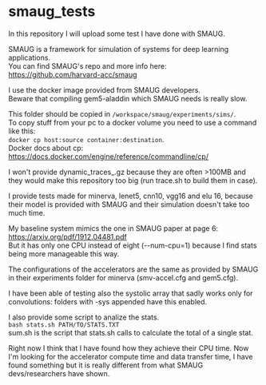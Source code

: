 # smaug\_tests

In this repository I will upload some test I have done with SMAUG.  

SMAUG is a framework for simulation of systems for deep learning applications.  
You can find SMAUG's repo and more info here: https://github.com/harvard-acc/smaug   

I use the docker image provided from SMAUG developers.  
Beware that compiling gem5-aladdin which SMAUG needs is really slow.  

This folder should be copied in `/workspace/smaug/experiments/sims/`.  
To copy stuff from your pc to a docker volume you need to use a command like
this:  
`docker cp host:source container:destination`.   
Docker docs about cp: https://docs.docker.com/engine/reference/commandline/cp/    

I won't provide dynamic\_traces\_.gz because they are often >100MB and they 
would make this repository too big (run trace.sh to build them in case).  

I provide tests made for minerva, lenet5, cnn10, vgg16 and elu 16, because their
model is provided with SMAUG and their simulation doesn't take too much time.  

My baseline system mimics the one in SMAUG paper at page 6: https://arxiv.org/pdf/1912.04481.pdf  
But it has only one CPU instead of eight (--num-cpu=1) because I find stats 
being more manageable this way.  

The configurations of the accelerators are the same as provided by SMAUG in 
their experiments folder for minerva (smv-accel.cfg and gem5.cfg).  

I have been able of testing also the systolic array that sadly works only for
convolutions: folders with -sys appended have this enabled.  

I also provide some script to analize the stats.  
`bash stats.sh PATH/TO/STATS.TXT`  
sum.sh is the script that stats.sh calls to calculate the total of a single
stat.  

Right now I think that I have found how they achieve their CPU time.
Now I'm looking for the accelerator compute time and data transfer time, I have
found something but it is really different from what SMAUG devs/researchers have
shown.  
